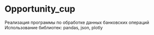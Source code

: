 # Opportunity_cup
Реализация программы по обработке данных банковских операций
Использование библиотек: pandas, json, plotly
